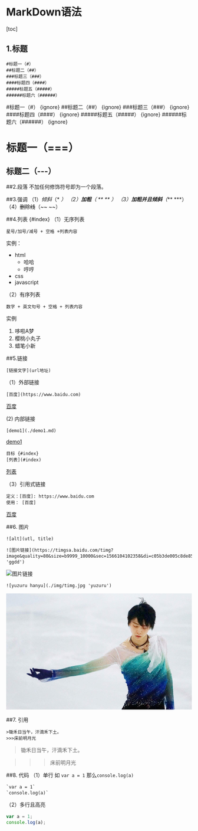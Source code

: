 # MarkDown语法
[toc]
## 1.标题 
```
#标题一（#）  
##标题二（##） 
###标题三（###） 
####标题四（####） 
#####标题五（#####） 
######标题六（######） 
```
#标题一（#）  {ignore}
##标题二（##） {ignore}
###标题三（###） {ignore}
####标题四（####） {ignore}
#####标题五（#####） {ignore}
######标题六（######） {ignore}

标题一（===）
===
标题二（---）
---

##2.段落
不加任何修饰符号即为一个段落。

##3.强调
（1）*倾斜*（* *）
（2）**加粗**（ ** ** ）
（3）***加粗并且倾斜***（*** ***）
（4）~~删除线~~（~~ ~~）

##4.列表 {#index}
（1）无序列表
```
星号/加号/减号 + 空格 +列表内容
```
实例：
- html
    + 哈哈
    + 哼哼
- css
- javascript

（2）有序列表
```
数字 + 英文句号 + 空格 + 列表内容
```
实例
1. 哆啦A梦
2. 樱桃小丸子
3. 蜡笔小新

##5.链接
```
[链接文字](url地址)
```
（1）外部链接
```
[百度](https://www.baidu.com)
```
[百度](https://www.baidu.com)

(2) 内部链接
```
[demo1](./demo1.md)
```
[demo1](./demo1.md)  


```
目标 {#index}
[列表](#index)
```

[列表](#index)

（3）引用式链接
```
定义：[百度]: https://www.baidu.com
使用： [百度]
```
[百度]

##6. 图片
```
![alt](utl, title)
```

```
![图片链接](https://timgsa.baidu.com/timg?image&quality=80&size=b9999_10000&sec=1566104102358&di=c05b3de005c8de858830a3a6296efa0f&imgtype=0&src=http%3A%2F%2Fwx1.sinaimg.cn%2Flarge%2F7eba71a1gy1g5x0ouira1j20hs0a0wno.jpg 'ggdd')
```
![图片链接](https://timgsa.baidu.com/timg?image&quality=80&size=b9999_10000&sec=1566104102358&di=c05b3de005c8de858830a3a6296efa0f&imgtype=0&src=http%3A%2F%2Fwx1.sinaimg.cn%2Flarge%2F7eba71a1gy1g5x0ouira1j20hs0a0wno.jpg 'ggdd')

```
![yuzuru hanyu](./img/timg.jpg 'yuzuru')
```
![yuzuru hanyu](./img/timg.jpg 'yuzuru')


##7. 引用
```
>锄禾日当午，汗滴禾下土。 
>>>床前明月光
```
>锄禾日当午，汗滴禾下土。 

>>>床前明月光

##8. 代码
（1）单行 
如 `var a = 1`  那么`console.log(a)`
```
`var a = 1`
`console.log(a)`
```
（2）多行且高亮
```javascript
var a = 1;
console.log(a);
```
<!-- 注释 -->

[百度]: https://www.baidu.com
